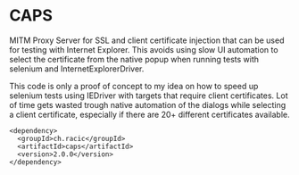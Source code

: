 CAPS
====

MITM Proxy Server for SSL and client certificate injection that can be used for testing with Internet Explorer.
This avoids using slow UI automation to select the certificate from the native popup when running tests with selenium and InternetExplorerDriver.

This code is only a proof of concept to my idea on how to speed up selenium tests using IEDriver with targets that require client certificates.
Lot of time gets wasted trough native automation of the dialogs while selecting a client certificate, especially if there are 20+ different certificates available.

```
<dependency>
  <groupId>ch.racic</groupId>
  <artifactId>caps</artifactId>
  <version>2.0.0</version>
</dependency>
```
